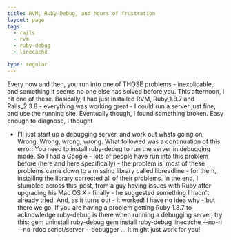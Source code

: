 ```yaml
---
title: RVM, Ruby-Debug, and hours of frustration
layout: page
tags:
  - rails
  - rvm
  - ruby-debug
  - linecache

type: regular
---
```


Every now and then, you run into one of THOSE problems - inexplicable, and
something it seems no one else has solved before you. This afternoon, I hit one
of these. Basically, I had just installed RVM, Ruby_1.8.7 and Rails_2.3.8 -
everything was working great - I could run a server just fine, and use the
running site.
Eventually though, I found something broken. Easy enough to diagnose, I thought
- I'll just start up a debugging server, and work out whats going on.
Wrong. Wrong, wrong, wrong.
What followed was a continuation of this error:
You need to install ruby-debug to run the server in debugging mode.
So I had a Google - lots of people have run into this problem before (here and
here specifically) - the problem is, most of these problems came down to a
missing library called libreadline - for them, installing the library corrected
all of their problems.
In the end, I stumbled across this_post, from a guy having issues with Ruby
after upgrading his Mac OS X - finally - he suggested something I hadn't
already tried.
And, as it turns out - it worked! I have no idea why - but there we go.
If you are having a problem getting Ruby 1.8.7 to acknowledge ruby-debug is
there when running a debugging server, try this:
gem uninstall ruby-debug gem install ruby-debug linecache --no-ri --no-rdoc
script/server --debugger
... It might just work for you!

